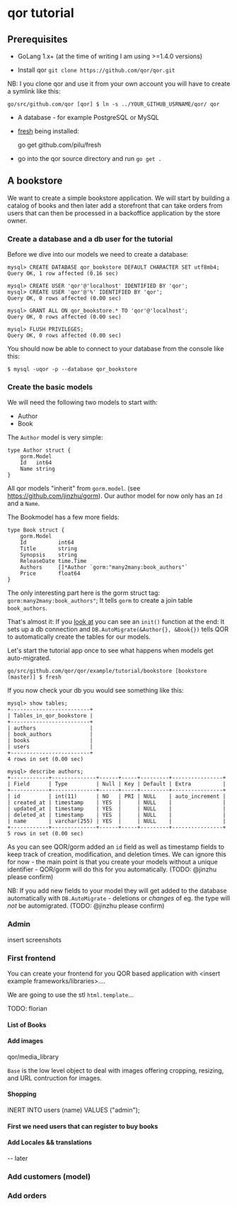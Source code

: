 # qor tutorial

## Prerequisites

* GoLang 1.x+ (at the time of writing I am using >=1.4.0 versions)

* Install qor `git clone https://github.com/qor/qor.git`

NB: I you clone qor and use it from your own account you will have to create a symlink like this:

    go/src/github.com/qor [qor] $ ln -s ../YOUR_GITHUB_USRNAME/qor/ qor

* A database - for example PostgreSQL or MySQL

* [fresh](https://github.com/pilu/fresh) being installed:

    go get github.com/pilu/fresh

* go into the qor source directory and run `go get .`


## A bookstore

We want to create a simple bookstore application. We will start by building a catalog of books and then later add a storefront that can take orders from users that can then be processed in a backoffice application by the store owner.

### Create a database and a db user for the tutorial

Before we dive into our models we need to create a database:

    mysql> CREATE DATABASE qor_bookstore DEFAULT CHARACTER SET utf8mb4;
    Query OK, 1 row affected (0.16 sec)

    mysql> CREATE USER 'qor'@'localhost' IDENTIFIED BY 'qor';
    mysql> CREATE USER 'qor'@'%' IDENTIFIED BY 'qor';
    Query OK, 0 rows affected (0.00 sec)

    mysql> GRANT ALL ON qor_bookstore.* TO 'qor'@'localhost';
    Query OK, 0 rows affected (0.00 sec)

    mysql> FLUSH PRIVILEGES;
    Query OK, 0 rows affected (0.00 sec)

You should now be able to connect to your database from the console like this:

    $ mysql -uqor -p --database qor_bookstore

### Create the basic models

We will need the following two models to start with:

* Author
* Book

The `Author` model is very simple:

    type Author struct {
	    gorm.Model
	    Id   int64
	    Name string
    }

All qor models "inherit" from `gorm.model`. (see https://github.com/jinzhu/gorm).
Our author model for now only has an `Id` and a `Name`.

The Bookmodel has a few more fields:

    type Book struct {
    	gorm.Model
    	Id          int64
    	Title       string
    	Synopsis    string
    	ReleaseDate time.Time
    	Authors     []*Author `gorm:"many2many:book_authors"`
    	Price       float64
    }

The only interesting part here is the gorm struct tag: `gorm:many2many:book_authors"`; It tells `gorm` to create a join table `book_authors`.

That's almost it: If you [look at](https://github.com/fvbock/qor/tree/master/example/tutorial/models.go) you can see an `init()` function at the end: It sets up a db connection and `DB.AutoMigrate(&Author{}, &Book{})` tells QOR to automatically create the tables for our models.

Let's start the tutorial app once to see what happens when models get auto-migrated.

    go/src/github.com/qor/qor/example/tutorial/bookstore [bookstore (master)] $ fresh


If you now check your db you would see something like this:

    mysql> show tables;
    +-------------------------+
    | Tables_in_qor_bookstore |
    +-------------------------+
    | authors                 |
    | book_authors            |
    | books                   |
    | users                   |
    +-------------------------+
    4 rows in set (0.00 sec)

    mysql> describe authors;
    +------------+--------------+------+-----+---------+----------------+
    | Field      | Type         | Null | Key | Default | Extra          |
    +------------+--------------+------+-----+---------+----------------+
    | id         | int(11)      | NO   | PRI | NULL    | auto_increment |
    | created_at | timestamp    | YES  |     | NULL    |                |
    | updated_at | timestamp    | YES  |     | NULL    |                |
    | deleted_at | timestamp    | YES  |     | NULL    |                |
    | name       | varchar(255) | YES  |     | NULL    |                |
    +------------+--------------+------+-----+---------+----------------+
    5 rows in set (0.00 sec)

As you can see QOR/gorm added an `id` field as well as timestamp fields to keep track of creation, modification, and deletion times. We can ignore this for now - the main point is that you create your models without a unique identifier - QOR/gorm will do this for you automatically. (TODO: @jinzhu please confirm)

NB: If you add new fields to your model they will get added to the database automatically with `DB.AutoMigrate` - deletions or *changes* of eg. the type will *not* be automigrated. (TODO: @jinzhu please confirm)


### Admin

insert screenshots

### First frontend

You can create your frontend for you QOR based application with <insert example frameworks/libraries>....

We are going to use the stl `html.template`...

TODO: florian


#### List of Books


#### Add images

qor/media_library

`Base` is the low level object to deal with images offering cropping, resizing, and URL contruction for images.

#### Shopping

INERT INTO users (name) VALUES ("admin");

#### First we need users that can register to buy books




#### Add Locales && translations


-- later

### Add customers (model)

### Add orders

